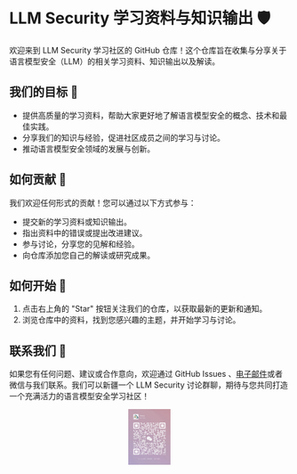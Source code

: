 # LLM Security 学习资料与知识输出 🛡️

欢迎来到 LLM Security 学习社区的 GitHub 仓库！这个仓库旨在收集与分享关于语言模型安全（LLM）的相关学习资料、知识输出以及解读。

## 我们的目标 🎯

- 提供高质量的学习资料，帮助大家更好地了解语言模型安全的概念、技术和最佳实践。
- 分享我们的知识与经验，促进社区成员之间的学习与讨论。
- 推动语言模型安全领域的发展与创新。

## 如何贡献 🤝

我们欢迎任何形式的贡献！您可以通过以下方式参与：

- 提交新的学习资料或知识输出。
- 指出资料中的错误或提出改进建议。
- 参与讨论，分享您的见解和经验。
- 向仓库添加您自己的解读或研究成果。

## 如何开始 🚀

1. 点击右上角的 "Star" 按钮关注我们的仓库，以获取最新的更新和通知。
3. 浏览仓库中的资料，找到您感兴趣的主题，并开始学习与讨论。

## 联系我们 📧

如果您有任何问题、建议或合作意向，欢迎通过 GitHub Issues 、[电子邮件](mailto:yangli.yaney@foxmail.com)或者微信与我们联系。我们可以新疆一个 LLM Security 讨论群聊，期待与您共同打造一个充满活力的语言模型安全学习社区！
<center>
  <img src="images/wechat.jpg" alt="Wechat" style="max-width: 150px; max-height: 100px;">
</center>
